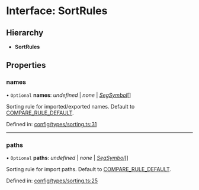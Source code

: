 # Interface: SortRules

## Hierarchy

* **SortRules**

## Properties

### names

• `Optional` **names**: *undefined* \| *none* \| [*SegSymbol*](../README.md#segsymbol)[]

Sorting rule for imported/exported names. Default to
[COMPARE_RULE_DEFAULT](../README.md#COMPARE_RULE_DEFAULT).

Defined in: [config/types/sorting.ts:31](https://github.com/daidodo/format-imports/blob/3e88cf9/src/lib/config/types/sorting.ts#L31)

___

### paths

• `Optional` **paths**: *undefined* \| *none* \| [*SegSymbol*](../README.md#segsymbol)[]

Sorting rule for import paths. Default to
[COMPARE_RULE_DEFAULT](../README.md#COMPARE_RULE_DEFAULT).

Defined in: [config/types/sorting.ts:25](https://github.com/daidodo/format-imports/blob/3e88cf9/src/lib/config/types/sorting.ts#L25)
